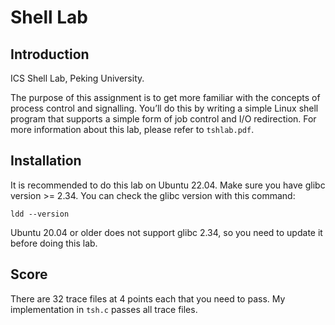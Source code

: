 # Shell Lab

## Introduction

ICS Shell Lab, Peking University.

The purpose of this assignment is to get more familiar with the concepts of process control and signalling. You’ll do this by writing a simple Linux shell program that supports a simple form of job control and I/O redirection. For more information about this lab, please refer to ```tshlab.pdf```.

## Installation

It is recommended to do this lab on Ubuntu 22.04. Make sure you have glibc version >= 2.34. You can check the glibc version with this command:
```
ldd --version
```

Ubuntu 20.04 or older does not support glibc 2.34, so you need to update it before doing this lab.

## Score

There are 32 trace files at 4 points each that you need to pass. My implementation in ```tsh.c``` passes all trace files.
